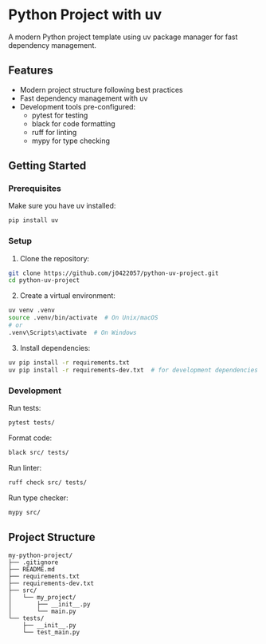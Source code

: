 # Python Project with uv

A modern Python project template using uv package manager for fast dependency management.

## Features

- Modern project structure following best practices
- Fast dependency management with uv
- Development tools pre-configured:
  - pytest for testing
  - black for code formatting
  - ruff for linting
  - mypy for type checking

## Getting Started

### Prerequisites

Make sure you have uv installed:

```bash
pip install uv
```

### Setup

1. Clone the repository:
```bash
git clone https://github.com/j0422057/python-uv-project.git
cd python-uv-project
```

2. Create a virtual environment:
```bash
uv venv .venv
source .venv/bin/activate  # On Unix/macOS
# or
.venv\Scripts\activate  # On Windows
```

3. Install dependencies:
```bash
uv pip install -r requirements.txt
uv pip install -r requirements-dev.txt  # for development dependencies
```

### Development

Run tests:
```bash
pytest tests/
```

Format code:
```bash
black src/ tests/
```

Run linter:
```bash
ruff check src/ tests/
```

Run type checker:
```bash
mypy src/
```

## Project Structure

```
my-python-project/
├── .gitignore
├── README.md
├── requirements.txt
├── requirements-dev.txt
├── src/
│   └── my_project/
│       ├── __init__.py
│       └── main.py
└── tests/
    ├── __init__.py
    └── test_main.py
```